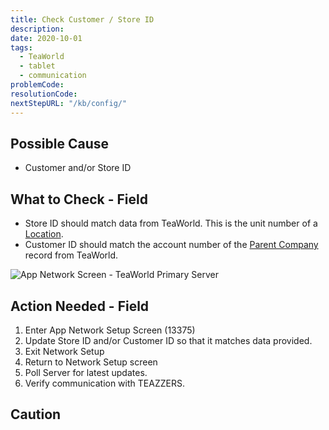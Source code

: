 ```yaml
---
title: Check Customer / Store ID
description:
date: 2020-10-01
tags:
  - TeaWorld
  - tablet
  - communication
problemCode: 
resolutionCode: 
nextStepURL: "/kb/config/"
---
```

## Possible Cause

- Customer and/or Store ID

## What to Check - Field

- Store ID should match data from TeaWorld. This is the unit number of a [Location](https://teazzers.azurewebsites.net/Locations).
- Customer ID should match the account number of the [Parent Company](https://teazzers.azurewebsites.net/Customers/Index) record from TeaWorld.

![App Network Screen - TeaWorld Primary Server](/images/app-network-setup-primary-server-tea-world.png)

## Action Needed - Field

1) Enter App Network Setup Screen (13375)
2) Update Store ID and/or Customer ID so that it matches data provided.
3) Exit Network Setup
4) Return to Network Setup screen
5) Poll Server for latest updates.
6) Verify communication with TEAZZERS.

## Caution